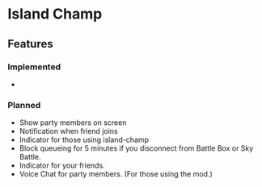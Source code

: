 # Island Champ

## Features
### Implemented

- 
### Planned

- Show party members on screen
- Notification when friend joins
- Indicator for those using island-champ
- Block queueing for 5 minutes if you disconnect from Battle Box or Sky Battle.
- Indicator for your friends.
- Voice Chat for party members. (For those using the mod.)